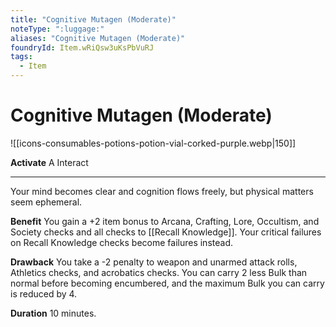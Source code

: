 ```yaml
---
title: "Cognitive Mutagen (Moderate)"
noteType: ":luggage:"
aliases: "Cognitive Mutagen (Moderate)"
foundryId: Item.wRiQsw3uKsPbVuRJ
tags:
  - Item
---
```


# Cognitive Mutagen (Moderate)
![[icons-consumables-potions-potion-vial-corked-purple.webp|150]]

**Activate** A Interact

* * *

Your mind becomes clear and cognition flows freely, but physical matters seem ephemeral.

**Benefit** You gain a +2 item bonus to Arcana, Crafting, Lore, Occultism, and Society checks and all checks to [[Recall Knowledge]]. Your critical failures on Recall Knowledge checks become failures instead.

**Drawback** You take a -2 penalty to weapon and unarmed attack rolls, Athletics checks, and acrobatics checks. You can carry 2 less Bulk than normal before becoming encumbered, and the maximum Bulk you can carry is reduced by 4.

**Duration** 10 minutes.


